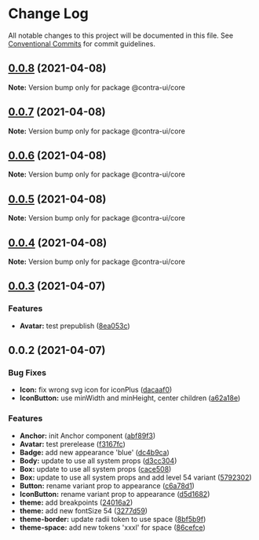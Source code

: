 # Change Log

All notable changes to this project will be documented in this file.
See [Conventional Commits](https://conventionalcommits.org) for commit guidelines.

## [0.0.8](https://github.com/akbarnafisa/contra-ui/compare/@contra-ui/core@0.0.7...@contra-ui/core@0.0.8) (2021-04-08)

**Note:** Version bump only for package @contra-ui/core





## [0.0.7](https://github.com/akbarnafisa/contra-ui/compare/@contra-ui/core@0.0.6...@contra-ui/core@0.0.7) (2021-04-08)

**Note:** Version bump only for package @contra-ui/core





## [0.0.6](https://github.com/akbarnafisa/contra-ui/compare/@contra-ui/core@0.0.5...@contra-ui/core@0.0.6) (2021-04-08)

**Note:** Version bump only for package @contra-ui/core





## [0.0.5](https://github.com/akbarnafisa/contra-ui/compare/@contra-ui/core@0.0.4...@contra-ui/core@0.0.5) (2021-04-08)

**Note:** Version bump only for package @contra-ui/core





## [0.0.4](https://github.com/akbarnafisa/contra-ui/compare/@contra-ui/core@0.0.3...@contra-ui/core@0.0.4) (2021-04-08)

**Note:** Version bump only for package @contra-ui/core





## [0.0.3](https://github.com/akbarnafisa/contra-ui/compare/@contra-ui/core@0.0.2...@contra-ui/core@0.0.3) (2021-04-07)


### Features

* **Avatar:** test prepublish ([8ea053c](https://github.com/akbarnafisa/contra-ui/commit/8ea053ca4e7df9faba32cc15fbce7358a49beca1))





## 0.0.2 (2021-04-07)


### Bug Fixes

* **Icon:** fix wrong svg icon for iconPlus ([dacaaf0](https://github.com/akbarnafisa/contra-ui/commit/dacaaf08ccaa3918d3ac7fe5ae383f29732d3cf3))
* **IconButton:** use minWidth and minHeight, center children ([a62a18e](https://github.com/akbarnafisa/contra-ui/commit/a62a18e09b0c8f7f878282871f0c7bfffabe9e17))


### Features

* **Anchor:** init Anchor component ([abf89f3](https://github.com/akbarnafisa/contra-ui/commit/abf89f35d2d8146f30ee1494b683d8f468510c7f))
* **Avatar:** test prerelease ([f3167fc](https://github.com/akbarnafisa/contra-ui/commit/f3167fc8258af70297c28a77154be9f14cb23cd3))
* **Badge:** add new appearance 'blue' ([dc4b9ca](https://github.com/akbarnafisa/contra-ui/commit/dc4b9caf71c54b6e54128454d2a1e4318569001d))
* **Body:** update to use all system props ([d3cc304](https://github.com/akbarnafisa/contra-ui/commit/d3cc30423d49c9ae14a6cb51c64788eb121d0f82))
* **Box:** update to use all system props ([cace508](https://github.com/akbarnafisa/contra-ui/commit/cace508c0a7ce7a64c381a9fd8c24c63e13aae32))
* **Box:** update to use all system props and add level 54 variant ([5792302](https://github.com/akbarnafisa/contra-ui/commit/57923027721c439c8258a821c3bfac4cebd6e99e))
* **Button:** rename variant prop to appearance ([c6a78d1](https://github.com/akbarnafisa/contra-ui/commit/c6a78d18e4d3047aa61d7a74832cb5137cc8c626))
* **IconButton:** rename variant prop to appearance ([d5d1682](https://github.com/akbarnafisa/contra-ui/commit/d5d16820a4cce7c77809a566a38bd7d5866bf64f))
* **theme:** add breakpoints ([24016a2](https://github.com/akbarnafisa/contra-ui/commit/24016a2d29c24dba77eb4b7c6daa63783fb219b7))
* **theme:** add new fontSize 54 ([3277d59](https://github.com/akbarnafisa/contra-ui/commit/3277d597930fa8f2ed3964a6595c5427262ed4f2))
* **theme-border:** update radii token to use space ([8bf5b9f](https://github.com/akbarnafisa/contra-ui/commit/8bf5b9f419d96695b74d5e00ad6dcde54de1876a))
* **theme-space:** add new tokens 'xxxl' for space ([86cefce](https://github.com/akbarnafisa/contra-ui/commit/86cefce0355eb06840bd1662da799ef40e1132b8))
